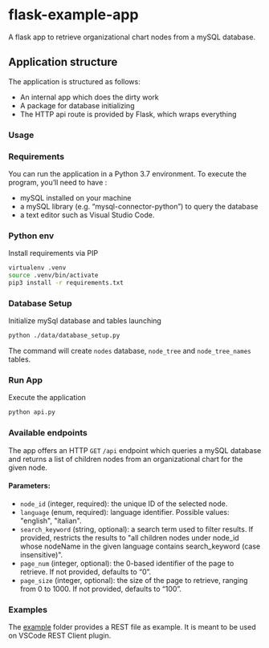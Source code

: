# flask-example-app

A flask app to retrieve organizational chart nodes from a mySQL database.

## Application structure

The application is structured as follows:

- An internal app which does the dirty work
- A package for database initializing
- The HTTP api route is provided by Flask, which wraps everything

### Usage

### Requirements

You can run the application in a Python 3.7 environment.
To execute the program, you’ll need to have :
- mySQL installed on your machine
- a mySQL library (e.g. “mysql-connector-python”) to query the database
- a text editor such as Visual Studio Code.

### Python env

Install requirements via PIP

```bash
virtualenv .venv
source .venv/bin/activate
pip3 install -r requirements.txt
```

### Database Setup

Initialize mySql database and tables launching
```bash
python ./data/database_setup.py
```
The command will create `nodes` database, `node_tree` and `node_tree_names` tables.

### Run App

Execute the application

```bash
python api.py
```

### Available endpoints

The app offers an HTTP `GET` `/api` endpoint which queries a mySQL database and returns a list of children nodes from an organizational chart for the given node.

#### Parameters:

- `node_id` (integer, required): the unique ID of the selected node.
- `language` (enum, required): language identifier. Possible values: "english", "italian".
- `search_keyword` (string, optional): a search term used to filter results. If provided, restricts the results to "all children nodes under node_id whose nodeName in the given language contains search_keyword (case insensitive)".
- `page_num` (integer, optional): the 0-based identifier of the page to retrieve. If not provided, defaults to “0”.
- `page_size` (integer, optional): the size of the page to retrieve, ranging from 0 to 1000. If not provided, defaults to “100”.

### Examples

The [example](https://github.com/marcocharlie/flask-example-app/tree/master/examples) folder provides a REST file as example. It is meant to be used on VSCode REST Client plugin.